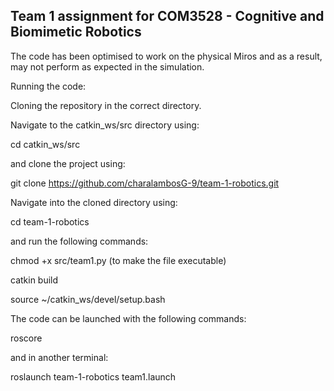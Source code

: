 ## Team 1 assignment for COM3528 - Cognitive and Biomimetic Robotics 

The code has been optimised to work on the physical Miros and as a result, may not perform as expected in the simulation.

Running the code:

Cloning the repository in the correct directory.

Navigate to the catkin_ws/src directory using:

cd catkin_ws/src

and clone the project using:

git clone https://github.com/charalambosG-9/team-1-robotics.git

Navigate into the cloned directory using:

cd team-1-robotics

and run the following commands:

chmod +x src/team1.py (to make the file executable)

catkin build

source ~/catkin_ws/devel/setup.bash 

The code can be launched with the following commands:

roscore

and in another terminal:

roslaunch team-1-robotics team1.launch
